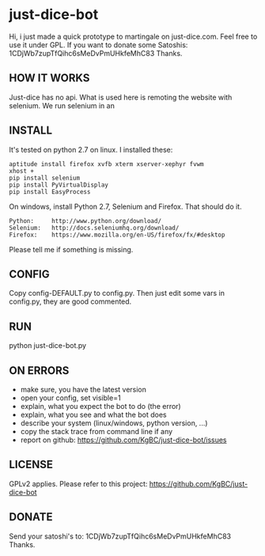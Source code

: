 just-dice-bot
=============

Hi, i just made a quick prototype to martingale on just-dice.com. Feel free to use it under GPL. If you want to donate some Satoshis: 1CDjWb7zupTfQihc6sMeDvPmUHkfeMhC83 Thanks.

HOW IT WORKS
-------------
Just-dice has no api. What is used here is remoting the website with selenium. We run selenium in an 


INSTALL
-------------

It's tested on python 2.7 on linux. 
I installed these:

```
aptitude install firefox xvfb xterm xserver-xephyr fvwm
xhost +
pip install selenium
pip install PyVirtualDisplay
pip install EasyProcess
```

On windows, install Python 2.7, Selenium and Firefox. That should do it.
```
Python:		http://www.python.org/download/
Selenium: 	http://docs.seleniumhq.org/download/
Firefox: 	https://www.mozilla.org/en-US/firefox/fx/#desktop
```

Please tell me if something is missing.

CONFIG
-------------

Copy config-DEFAULT.py to config.py. Then just edit some vars in config.py, they are good commented.

RUN
-------------

python just-dice-bot.py

ON ERRORS
-------------

* make sure, you have the latest version
* open your config, set visible=1
* explain, what you expect the bot to do (the error)
* explain, what you see and what the bot does
* describe your system (linux/windows, python version, ...)
* copy the stack trace from command line if any
* report on github: https://github.com/KgBC/just-dice-bot/issues

LICENSE
-------------

GPLv2 applies. Please refer to this project:
https://github.com/KgBC/just-dice-bot

DONATE
-------------

Send your satoshi's to: 1CDjWb7zupTfQihc6sMeDvPmUHkfeMhC83
Thanks.
